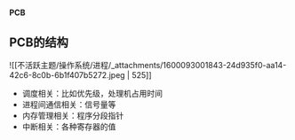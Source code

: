 
#### PCB

## PCB的结构
![[不活跃主题/操作系统/进程/_attachments/1600093001843-24d935f0-aa14-42c6-8c0b-6b1f407b5272.jpeg | 525]]

- 调度相关：比如优先级，处理机占用时间
- 进程间通信相关：信号量等
- 内存管理相关：程序分段指针
- 中断相关：各种寄存器的值

